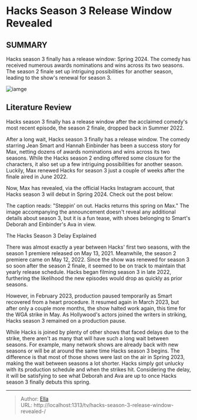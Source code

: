# Hacks Season 3 Release Window Revealed 


## SUMMARY 



  Hacks season 3 finally has a release window: Spring 2024.   The comedy has received numerous awards nominations and wins across its two seasons.   The season 2 finale set up intriguing possibilities for another season, leading to the show&#39;s renewal for season 3.  

![iamge](https://static1.srcdn.com/wordpress/wp-content/uploads/2024/01/jean-smart-hannah-einbinder-hacks-1.jpg)

## Literature Review
Hacks season 3 finally has a release window after the acclaimed comedy&#39;s most recent episode, the season 2 finale, dropped back in Summer 2022.




After a long wait, Hacks season 3 finally has a release window. The comedy starring Jean Smart and Hannah Einbinder has been a success story for Max, netting dozens of awards nominations and wins across its two seasons. While the Hacks season 2 ending offered some closure for the characters, it also set up a few intriguing possibilities for another season. Luckily, Max renewed Hacks for season 3 just a couple of weeks after the finale aired in June 2022.




Now, Max has revealed, via the official Hacks Instagram account, that Hacks season 3 will debut in Spring 2024. Check out the post below:


 

The caption reads: &#34;Steppin’ on out. Hacks returns this spring on Max.&#34; The image accompanying the announcement doesn&#39;t reveal any additional details about season 3, but it is a fun tease, with shoes belonging to Smart&#39;s Deborah and Einbinder&#39;s Ava in view.


 


 The Hacks Season 3 Delay Explained 


 
There was almost exactly a year between Hacks&#39; first two seasons, with the season 1 premiere released on May 13, 2021. Meanwhile, the season 2 premiere came on May 12, 2022. Since the show was renewed for season 3 so soon after the season 2 finale, it seemed to be on track to maintain that yearly release schedule. Hacks began filming season 3 in late 2022, furthering the likelihood the new episodes would drop as quickly as prior seasons. 




However, in February 2023, production paused temporarily as Smart recovered from a heart procedure. It resumed again in March 2023, but after only a couple more months, the show halted work again, this time for the WGA strike in May. As Hollywood&#39;s actors joined the writers in striking, Hacks season 3 remained on a production pause.

While Hacks is joined by plenty of other shows that faced delays due to the strike, there aren&#39;t as many that will have such a long wait between seasons. For example, many network shows are already back with new seasons or will be at around the same time Hacks season 3 begins. The difference is that most of those shows were last on the air in Spring 2023, making the wait between seasons a lot shorter. Hacks simply got unlucky with its production schedule and when the strikes hit. Considering the delay, it will be satisfying to see what Deborah and Ava are up to once Hacks season 3 finally debuts this spring. 



---

> Author: [Ella](https://instagram.hk.cn/)  
> URL: http://localhost:1313/tv/hacks-season-3-release-window-revealed-/  

